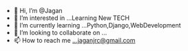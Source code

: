 - 👋 Hi, I’m @Jagan
- 👀 I’m interested in ...Learning New TECH
- 🌱 I’m currently learning ...Python,Django,WebDevelopment
- 💞️ I’m looking to collaborate on ...
- 📫 How to reach me ...jaganjrc@gmail.com

<!---
jagan-itilite/jagan-itilite is a ✨ special ✨ repository because its `README.md` (this file) appears on your GitHub profile.
You can click the Preview link to take a look at your changes.
--->

